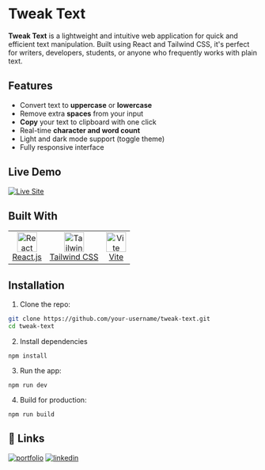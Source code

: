 # Tweak Text

**Tweak Text** is a lightweight and intuitive web application for quick and efficient text manipulation. Built using React and Tailwind CSS, it's perfect for writers, developers, students, or anyone who frequently works with plain text.

## Features

- Convert text to **uppercase** or **lowercase**
- Remove extra **spaces** from your input
- **Copy** your text to clipboard with one click
- Real-time **character and word count**
- Light and dark mode support (toggle theme)
- Fully responsive interface

## Live Demo

[![Live Site](https://img.shields.io/badge/my_portfolio-000?style=for-the-badge&logo=ko-fi&logoColor=white)](https://tweak-text.netlify.app/)



## Built With

<table> <tr> <td align="center"> <a href="https://reactjs.org/" target="_blank"> <img src="https://upload.wikimedia.org/wikipedia/commons/a/a7/React-icon.svg" alt="React" width="40" height="40"/> <br/>React.js </a> </td> <td align="center"> <a href="https://tailwindcss.com/" target="_blank"> <img src="https://www.vectorlogo.zone/logos/tailwindcss/tailwindcss-icon.svg" alt="Tailwind CSS" width="40" height="40"/> <br/>Tailwind CSS </a> </td> <td align="center"> <a href="https://vitejs.dev/" target="_blank"> <img src="https://vitejs.dev/logo.svg" alt="Vite" width="40" height="40"/> <br/>Vite </a> </td> </tr> </table>

## Installation

1. Clone the repo:

```bash
git clone https://github.com/your-username/tweak-text.git
cd tweak-text
```

2. Install dependencies

```
npm install
```

3. Run the app:

```
npm run dev
```

4. Build for production:

```
npm run build
```

## 🔗 Links
[![portfolio](https://img.shields.io/badge/my_portfolio-000?style=for-the-badge&logo=ko-fi&logoColor=white)](https://nagarajgolai-portfolio.com/)
[![linkedin](https://img.shields.io/badge/linkedin-0A66C2?style=for-the-badge&logo=linkedin&logoColor=white)](https://www.linkedin.com/in/nagarajgolai)
